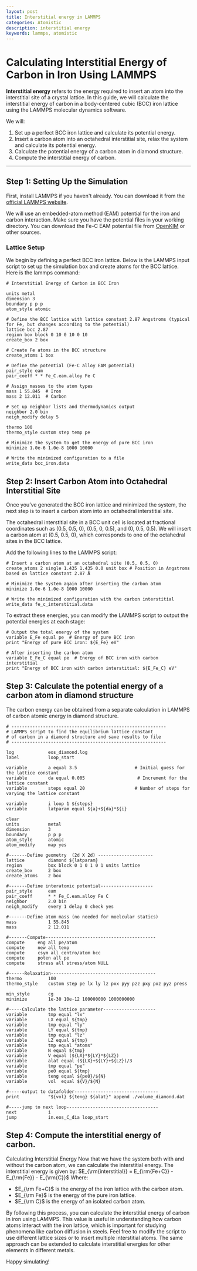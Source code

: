 ```yaml
---
layout: post
title: Interstitial energy in LAMMPS
categories: Atomistic
description: interstitial energy
keywords: lammps, atomistic
---
```


# Calculating Interstitial Energy of Carbon in Iron Using LAMMPS

**Interstitial energy** refers to the energy required to insert an atom into the interstitial site of a crystal lattice. In this guide, we will calculate the interstitial energy of carbon in a body-centered cubic (BCC) iron lattice using the LAMMPS molecular dynamics software.

We will:
1. Set up a perfect BCC iron lattice and calculate its potential energy.
2. Insert a carbon atom into an octahedral interstitial site, relax the system and calculate its potential energy.
3. Calculate the potential energy of a carbon atom in diamond structure.
4. Compute the interstitial energy of carbon.

---

## Step 1: Setting Up the Simulation

First, install LAMMPS if you haven't already. You can download it from the [official LAMMPS website](https://www.lammps.org).

We will use an embedded-atom method (EAM) potential for the iron and carbon interaction. Make sure you have the potential files in your working directory. You can download the Fe-C EAM potential file from [OpenKIM](https://openkim.org) or other sources.

### Lattice Setup

We begin by defining a perfect BCC iron lattice. Below is the LAMMPS input script to set up the simulation box and create atoms for the BCC lattice. Here is the lammps command:

```
# Interstitial Energy of Carbon in BCC Iron

units metal
dimension 3
boundary p p p
atom_style atomic

# Define the BCC lattice with lattice constant 2.87 Angstroms (typical for Fe, but changes according to the potential)
lattice bcc 2.87
region box block 0 10 0 10 0 10
create_box 2 box

# Create Fe atoms in the BCC structure
create_atoms 1 box

# Define the potential (Fe-C alloy EAM potential)
pair_style eam
pair_coeff * * Fe_C.eam.alloy Fe C

# Assign masses to the atom types
mass 1 55.845  # Iron
mass 2 12.011  # Carbon

# Set up neighbor lists and thermodynamics output
neighbor 2.0 bin
neigh_modify delay 5

thermo 100
thermo_style custom step temp pe

# Minimize the system to get the energy of pure BCC iron
minimize 1.0e-6 1.0e-8 1000 10000

# Write the minimized configuration to a file
write_data bcc_iron.data

```

## Step 2: Insert Carbon Atom into Octahedral Interstitial Site

Once you’ve generated the BCC iron lattice and minimized the system, the next step is to insert a carbon atom into an octahedral interstitial site.

The octahedral interstitial site in a BCC unit cell is located at fractional coordinates such as (0.5, 0.5, 0), (0.5, 0, 0.5), and (0, 0.5, 0.5). We will insert a carbon atom at (0.5, 0.5, 0), which corresponds to one of the octahedral sites in the BCC lattice.

Add the following lines to the LAMMPS script:

```
# Insert a carbon atom at an octahedral site (0.5, 0.5, 0)
create_atoms 2 single 1.435 1.435 0.0 unit box # Position in Angstroms based on lattice constant 2.87 Å

# Minimize the system again after inserting the carbon atom
minimize 1.0e-6 1.0e-8 1000 10000

# Write the minimized configuration with the carbon interstitial
write_data fe_c_interstitial.data
```

To extract these energies, you can modify the LAMMPS script to output the potential energies at each stage:
```
# Output the total energy of the system
variable E_Fe equal pe  # Energy of pure BCC iron
print "Energy of pure BCC iron: ${E_Fe} eV"

# After inserting the carbon atom
variable E_Fe_C equal pe  # Energy of BCC iron with carbon interstitial
print "Energy of BCC iron with carbon interstitial: ${E_Fe_C} eV"
```

## Step 3: Calculate the potential energy of a carbon atom in diamond structure

The carbon energy can be obtained from a separate calculation in LAMMPS of carbon atomic energy in diamond structure. 

```
# -----------------------------------------------------------
# LAMMPS script to find the equilibrium lattice constant
# of carbon in a diamond structure and save results to file
# -----------------------------------------------------------

log             eos_diamond.log           
label           loop_start

variable        a equal 3.5                      # Initial guess for the lattice constant
variable        da equal 0.005                    # Increment for the lattice constant
variable        steps equal 20                   # Number of steps for varying the lattice constant

variable        i loop 1 ${steps}
variable        latparam equal ${a}+${da}*${i}

clear
units           metal
dimension       3
boundary        p p p
atom_style      atomic
atom_modify     map yes

#-------Define geometry  (2d X 2d) ---------------------
lattice         diamond ${latparam}
region          box block 0 1 0 1 0 1 units lattice
create_box      2 box
create_atoms    2 box

#-------Define interatomic potential--------------------
pair_style      eam
pair_coeff      * * Fe_C.eam.alloy Fe C
neighbor        2.0 bin
neigh_modify    every 1 delay 0 check yes

#-------Define atom mass (no needed for moelcular statics) 
mass            1 55.845
mass            2 12.011

#-------Compute------------------------------------------
compute 	eng all pe/atom
compute 	new all temp
compute 	csym all centro/atom bcc
compute 	poten all pe
compute 	stress all stress/atom NULL

#------Relaxation----------------------------------------
thermo          100
thermo_style    custom step pe lx ly lz pxx pyy pzz pxy pxz pyz press

min_style       cg
minimize        1e-30 10e-12 100000000 1000000000

#-----Calculate the lattice parameter--------------------
variable        tmp equal "lx"
variable        LX equal ${tmp}
variable        tmp equal "ly"
variable        LY equal ${tmp}
variable        tmp equal "lz"
variable        LZ equal ${tmp}
variable        tmp equal "atoms"
variable        N equal ${tmp}
variable        V equal (${LX}*${LY}*${LZ})
variable        alat equal (${LX}+${LY}+${LZ})/3
variable        tmp equal "pe"
variable        pe0 equal ${tmp}
variable        teng equal ${pe0}/${N}
variable        vol  equal ${V}/${N}

#-----output to datafolder-------------------------------- 
print           "${vol} ${teng} ${alat}" append ./volume_diamond.dat

#-----jump to next loop-----------------------------------
next            i
jump            in.eos_C_dia loop_start
```

## Step 4: Compute the interstitial energy of carbon.

Calculating Interstitial Energy
Now that we have the system both with and without the carbon atom, we can calculate the interstitial energy.
The interstitial energy is given by:
$E_{\rm{interstitial}} = E_{\rm{Fe+C}} - E_{\rm{Fe}} - E_{\rm{C}}$
Where:
- $E_{\rm Fe+C}$ is the energy of the iron lattice with the carbon atom.
- $E_{\rm Fe}$ is the energy of the pure iron lattice.
- $E_{\rm C}$ is the energy of an isolated carbon atom.

By following this process, you can calculate the interstitial energy of carbon in iron using LAMMPS. This value is useful in understanding how carbon atoms interact with the iron lattice, which is important for studying phenomena like carbon diffusion in steels.
Feel free to modify the script to use different lattice sizes or to insert multiple interstitial atoms. The same approach can be extended to calculate interstitial energies for other elements in different metals.

Happy simulating!

